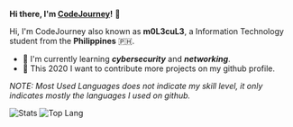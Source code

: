 
__Hi there, I'm [CodeJourney](https://github.com/m0L3cuL3)!__ :wave:

Hi, I'm CodeJourney also known as **m0L3cuL3**, a Information Technology student from the **Philippines** :philippines:.

+ :dart: I'm currently learning **_cybersecurity_** and **_networking_**.
+ :jigsaw: This 2020 I want to contribute more projects on my github profile.


*NOTE: Most Used Languages does not indicate my skill level, it only indicates mostly the languages I used on github.*

![Stats](https://github-readme-stats.vercel.app/api?username=m0L3cuL3&show_icons=true&theme=tokyonight)
![Top Lang](https://github-readme-stats.vercel.app/api/top-langs/?username=m0L3cuL3&theme=tokyonight)


